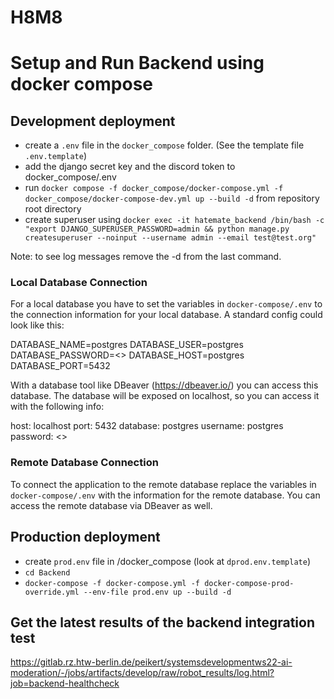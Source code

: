 # H8M8

# Setup and Run Backend using docker compose

## Development deployment

- create a ``.env`` file in the ``docker_compose`` folder. (See the template file `.env.template`)
- add the django secret key and the discord token to docker_compose/.env
- run `docker compose -f docker_compose/docker-compose.yml -f docker_compose/docker-compose-dev.yml up --build -d` from repository root directory
- create superuser using `docker exec -it hatemate_backend /bin/bash -c "export DJANGO_SUPERUSER_PASSWORD=admin && python manage.py createsuperuser --noinput --username admin --email test@test.org"`

Note: to see log messages remove the -d from the last command.

### Local Database Connection
For a local database you have to set the variables in `docker-compose/.env` to the connection information for your local database. A standard config could look like this:

DATABASE_NAME=postgres
DATABASE_USER=postgres
DATABASE_PASSWORD=<<password>>
DATABASE_HOST=postgres
DATABASE_PORT=5432

With a database tool like DBeaver (https://dbeaver.io/) you can access this database. The database will be exposed on localhost, so you can access it with the following info:

host: localhost
port: 5432
database: postgres
username: postgres
password: <<password>>

### Remote Database Connection
To connect the application to the remote database replace the variables in `docker-compose/.env` with the information for the remote database. You can access the remote database via DBeaver as well.

## Production deployment

- create `prod.env` file in /docker_compose (look at `dprod.env.template`)
- `cd Backend`
- `docker-compose -f docker-compose.yml -f docker-compose-prod-override.yml --env-file prod.env up --build -d`

## Get the latest results of the backend integration test

https://gitlab.rz.htw-berlin.de/peikert/systemsdevelopmentws22-ai-moderation/-/jobs/artifacts/develop/raw/robot_results/log.html?job=backend-healthcheck
